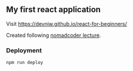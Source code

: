 ## My first react application

Visit https://devnjw.github.io/react-for-beginners/

Created following [nomadcoder lecture](https://nomadcoders.co/react-for-beginners/).

### Deployment

```
npm run deploy
```
